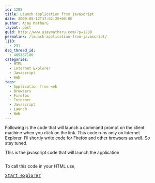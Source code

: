 ```yaml
---
id: 1208
title: Launch application from javascript
date: 2009-05-12T17:02:28+00:00
author: Ajay Matharu
layout: post
guid: http://www.ajaymatharu.com/?p=1208
permalink: /launch-application-from-javascript/
ljID:
  - 231
dsq_thread_id:
  - 465387186
categories:
  - HTML
  - Internet Explorer
  - Javascript
  - Web
tags:
  - Application from web
  - Browsers
  - Firefox
  - Internet
  - Javascript
  - Launch
  - Web
---
```

Following is the code that will launch a command prompt on the client machine when you click on the link. This code runs only on Internet Explorer. I&#8217;ll shortly write code for Firefox and other browsers as well. So stay tuned.

This is the javascript code that will launch the application

<pre class="jscript" name="code"></pre>

To call this code in your HTML use,

<pre class="html" name="code"><a href="javascript:StartThis('cmd.exe')">Start explorer</a>
</pre>